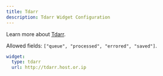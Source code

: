 ```yaml
---
title: Tdarr
description: Tdarr Widget Configuration
---
```


Learn more about [Tdarr](https://github.com/HaveAGitGat/Tdarr).

Allowed fields: `["queue", "processed", "errored", "saved"]`.

```yaml
widget:
  type: tdarr
  url: http://tdarr.host.or.ip
```
